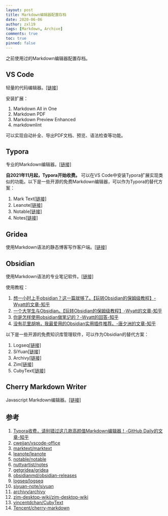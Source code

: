 ```yaml
---
layout: post
title: Markdown编辑器配置存档
date: 2020-06-06
author: zxl19
tags: [Markdown, Archive]
comments: true
toc: true
pinned: false
---
```


之前使用过的Markdown编辑器配置存档。

<!-- more -->

## VS Code

轻量的代码编辑器。[[链接]](https://code.visualstudio.com)

安装扩展：

1. Markdown All in One
2. Markdown PDF
3. Markdown Preview Enhanced
4. markdownlint

可以实现自动补全、导出PDF文档、预览、语法检查等功能。

## Typora

专业的Markdown编辑器。[[链接]](https://typora.io)

**自2021年11月起，Typora开始收费。** 可以在VS Code中安装Typora扩展实现类似的功能。以下是一些开源的免费Markdown编辑器，可以作为Typora的替代方案：

1. Mark Text[[链接]](https://github.com/marktext/marktext)
2. Leanote[[链接]](https://github.com/leanote/leanote)
3. Notable[[链接]](https://notable.app)
4. Notes[[链接]](https://www.get-notes.com)

## Gridea

使用Markdown语法的静态博客写作客户端。[[链接]](https://gridea.dev)

## Obsidian

使用Markdown语法的专业笔记软件。[[链接]](https://obsidian.md)

使用教程：

1. [想一小时上手obsidian？这一篇就够了。【玩转Obsidian的保姆级教程】-Wyatt的文章-知乎](https://zhuanlan.zhihu.com/p/428519519)
2. [一个大学生与Obsidian。【玩转Obsidian的保姆级教程】-Wyatt的文章-知乎](https://zhuanlan.zhihu.com/p/409095645)
3. [你是怎样使用obsidian做笔记的？-Wyatt的回答-知乎](https://www.zhihu.com/question/412868038/answer/2447812348)
4. [没有花里胡哨，我最爱用的Obsidian实用插件推荐。-唐夕洲的文章-知乎](https://zhuanlan.zhihu.com/p/491766682)

以下是一些开源的免费知识库管理软件，可以作为Obsidian的替代方案：

1. Logseq[[链接]](https://logseq.com)
2. SiYuan[[链接]](https://b3log.org/siyuan/en/)
3. Archivy[[链接]](https://archivy.github.io)
4. Zim[[链接]](https://zim-wiki.org)
5. CubyText[[链接]](https://github.com/vincentdchan/CubyText)

## Cherry Markdown Writer

Javascript Markdown编辑器。[[链接]](https://github.com/Tencent/cherry-markdown)

## 参考

1. [Typora收费，请别错过这几款高颜值Markdown编辑器！-GitHub Daily的文章-知乎](https://zhuanlan.zhihu.com/p/450104097)
2. [cweijan/vscode-office](https://github.com/cweijan/vscode-office)
3. [marktext/marktext](https://github.com/marktext/marktext)
4. [leanote/leanote](https://github.com/leanote/leanote)
5. [notable/notable](https://github.com/notable/notable)
6. [nuttyartist/notes](https://github.com/nuttyartist/notes)
7. [getgridea/gridea](https://github.com/getgridea/gridea)
8. [obsidianmd/obsidian-releases](https://github.com/obsidianmd/obsidian-releases)
9. [logseq/logseq](https://github.com/logseq/logseq)
10. [siyuan-note/siyuan](https://github.com/siyuan-note/siyuan)
11. [archivy/archivy](https://github.com/archivy/archivy)
12. [zim-desktop-wiki/zim-desktop-wiki](https://github.com/zim-desktop-wiki/zim-desktop-wiki)
13. [vincentdchan/CubyText](https://github.com/vincentdchan/CubyText)
14. [Tencent/cherry-markdown](https://github.com/Tencent/cherry-markdown)
